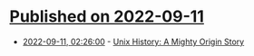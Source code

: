 # [Published on 2022-09-11](index.md)

* [2022-09-11, 02:26:00](https://soylentnews.org/article.pl?sid=22/09/10/134222&from=rss) - [Unix History: A Mighty Origin Story](https://soylentnews.org/article.pl?sid=22/09/10/134222&from=rss)
